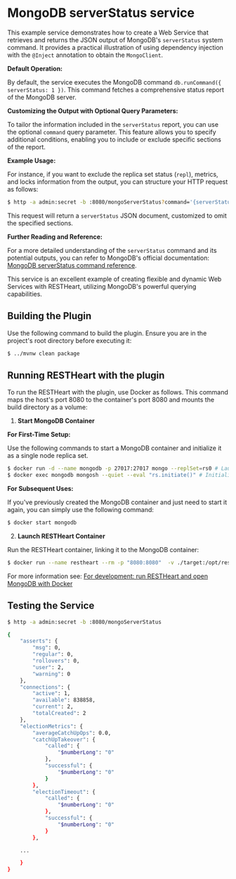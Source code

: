 # MongoDB serverStatus service

This example service demonstrates how to create a Web Service that retrieves and returns the JSON output of MongoDB's `serverStatus` system command. It provides a practical illustration of using dependency injection with the `@Inject` annotation to obtain the `MongoClient`.

**Default Operation:**

By default, the service executes the MongoDB command `db.runCommand({ serverStatus: 1 })`. This command fetches a comprehensive status report of the MongoDB server.

**Customizing the Output with Optional Query Parameters:**

To tailor the information included in the `serverStatus` report, you can use the optional `command` query parameter. This feature allows you to specify additional conditions, enabling you to include or exclude specific sections of the report.

**Example Usage:**

For instance, if you want to exclude the replica set status (`repl`), metrics, and locks information from the output, you can structure your HTTP request as follows:

```bash
$ http -a admin:secret -b :8080/mongoServerStatus?command='{serverStatus: 1, repl: 0, metrics: 0, locks: 0}'
```

This request will return a `serverStatus` JSON document, customized to omit the specified sections.

**Further Reading and Reference:**

For a more detailed understanding of the `serverStatus` command and its potential outputs, you can refer to MongoDB's official documentation: [MongoDB serverStatus command reference](https://docs.mongodb.com/manual/reference/command/serverStatus/).

This service is an excellent example of creating flexible and dynamic Web Services with RESTHeart, utilizing MongoDB's powerful querying capabilities.

## Building the Plugin

Use the following command to build the plugin. Ensure you are in the project's root directory before executing it:

```bash
$ ../mvnw clean package
```

## Running RESTHeart with the plugin

To run the RESTHeart with the plugin, use Docker as follows. This command maps the host's port 8080 to the container's port 8080 and mounts the build directory as a volume:

1) **Start MongoDB Container**

**For First-Time Setup:**

Use the following commands to start a MongoDB container and initialize it as a single node replica set.

```bash
$ docker run -d --name mongodb -p 27017:27017 mongo --replSet=rs0 # Launch a MongoDB container
$ docker exec mongodb mongosh --quiet --eval "rs.initiate()" # Initialize the MongoDB instance to work as a single node replica set
```

**For Subsequent Uses:**

If you've previously created the MongoDB container and just need to start it again, you can simply use the following command:

```bash
$ docker start mongodb
```

2) **Launch RESTHeart Container**

Run the RESTHeart container, linking it to the MongoDB container:

```bash
$ docker run --name restheart --rm -p "8080:8080"  -v ./target:/opt/restheart/plugins/custom softinstigate/restheart:latest
```

For more information see: [For development: run RESTHeart and open MongoDB with Docker](https://restheart.org/docs/setup-with-docker#for-development-run-restheart-and-open-mongodb-with-docker)

## Testing the Service

```bash
$ http -a admin:secret -b :8080/mongoServerStatus

{
    "asserts": {
        "msg": 0,
        "regular": 0,
        "rollovers": 0,
        "user": 2,
        "warning": 0
    },
    "connections": {
        "active": 1,
        "available": 838858,
        "current": 2,
        "totalCreated": 2
    },
    "electionMetrics": {
        "averageCatchUpOps": 0.0,
        "catchUpTakeover": {
            "called": {
                "$numberLong": "0"
            },
            "successful": {
                "$numberLong": "0"
            }
        },
        "electionTimeout": {
            "called": {
                "$numberLong": "0"
            },
            "successful": {
                "$numberLong": "0"
            }
        },

    ...

    }
}

```
